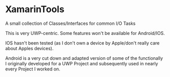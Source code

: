 # XamarinTools
A small collection of Classes/Interfaces for common I/O Tasks

This is very UWP-centric. Some features won't be available for Android/IOS.

IOS hasn't been tested (as I don't own a device by Apple/don't really care about Apples devices).

Android is a very cut down and adapted version of some of the functionally I originally developed for a UWP Project and subsequently used in nearly every Project I worked on.
